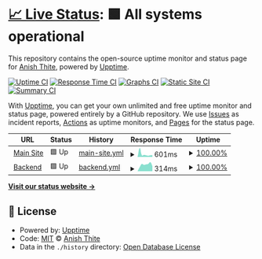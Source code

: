 # [📈 Live Status](https://DivaHQ.github.io/upptime): <!--live status--> **🟩 All systems operational**

This repository contains the open-source uptime monitor and status page for [Anish Thite](DivaHQ.github.io), powered by [Upptime](https://github.com/upptime/upptime).

[![Uptime CI](https://github.com/DivaHQ/upptime/workflows/Uptime%20CI/badge.svg)](https://github.com/DivaHQ/upptime/actions?query=workflow%3A%22Uptime+CI%22)
[![Response Time CI](https://github.com/DivaHQ/upptime/workflows/Response%20Time%20CI/badge.svg)](https://github.com/DivaHQ/upptime/actions?query=workflow%3A%22Response+Time+CI%22)
[![Graphs CI](https://github.com/DivaHQ/upptime/workflows/Graphs%20CI/badge.svg)](https://github.com/DivaHQ/upptime/actions?query=workflow%3A%22Graphs+CI%22)
[![Static Site CI](https://github.com/DivaHQ/upptime/workflows/Static%20Site%20CI/badge.svg)](https://github.com/DivaHQ/upptime/actions?query=workflow%3A%22Static+Site+CI%22)
[![Summary CI](https://github.com/DivaHQ/upptime/workflows/Summary%20CI/badge.svg)](https://github.com/DivaHQ/upptime/actions?query=workflow%3A%22Summary+CI%22)

With [Upptime](https://upptime.js.org), you can get your own unlimited and free uptime monitor and status page, powered entirely by a GitHub repository. We use [Issues](https://github.com/DivaHQ/upptime/issues) as incident reports, [Actions](https://github.com/DivaHQ/upptime/actions) as uptime monitors, and [Pages](https://DivaHQ.github.io/upptime) for the status page.

<!--start: status pages-->
<!-- This summary is generated by Upptime (https://github.com/upptime/upptime) -->
<!-- Do not edit this manually, your changes will be overwritten -->
<!-- prettier-ignore -->
| URL | Status | History | Response Time | Uptime |
| --- | ------ | ------- | ------------- | ------ |
| <img alt="" src="https://favicons.githubusercontent.com/diva.so" height="13"> [Main Site](https://diva.so) | 🟩 Up | [main-site.yml](https://github.com/DivaHQ/upptime/commits/HEAD/history/main-site.yml) | <details><summary><img alt="Response time graph" src="./graphs/main-site/response-time-week.png" height="20"> 601ms</summary><br><a href="https://DivaHQ.github.io/upptime/history/main-site"><img alt="Response time 709" src="https://img.shields.io/endpoint?url=https%3A%2F%2Fraw.githubusercontent.com%2FDivaHQ%2Fupptime%2FHEAD%2Fapi%2Fmain-site%2Fresponse-time.json"></a><br><a href="https://DivaHQ.github.io/upptime/history/main-site"><img alt="24-hour response time 409" src="https://img.shields.io/endpoint?url=https%3A%2F%2Fraw.githubusercontent.com%2FDivaHQ%2Fupptime%2FHEAD%2Fapi%2Fmain-site%2Fresponse-time-day.json"></a><br><a href="https://DivaHQ.github.io/upptime/history/main-site"><img alt="7-day response time 601" src="https://img.shields.io/endpoint?url=https%3A%2F%2Fraw.githubusercontent.com%2FDivaHQ%2Fupptime%2FHEAD%2Fapi%2Fmain-site%2Fresponse-time-week.json"></a><br><a href="https://DivaHQ.github.io/upptime/history/main-site"><img alt="30-day response time 756" src="https://img.shields.io/endpoint?url=https%3A%2F%2Fraw.githubusercontent.com%2FDivaHQ%2Fupptime%2FHEAD%2Fapi%2Fmain-site%2Fresponse-time-month.json"></a><br><a href="https://DivaHQ.github.io/upptime/history/main-site"><img alt="1-year response time 709" src="https://img.shields.io/endpoint?url=https%3A%2F%2Fraw.githubusercontent.com%2FDivaHQ%2Fupptime%2FHEAD%2Fapi%2Fmain-site%2Fresponse-time-year.json"></a></details> | <details><summary><a href="https://DivaHQ.github.io/upptime/history/main-site">100.00%</a></summary><a href="https://DivaHQ.github.io/upptime/history/main-site"><img alt="All-time uptime 100.00%" src="https://img.shields.io/endpoint?url=https%3A%2F%2Fraw.githubusercontent.com%2FDivaHQ%2Fupptime%2FHEAD%2Fapi%2Fmain-site%2Fuptime.json"></a><br><a href="https://DivaHQ.github.io/upptime/history/main-site"><img alt="24-hour uptime 100.00%" src="https://img.shields.io/endpoint?url=https%3A%2F%2Fraw.githubusercontent.com%2FDivaHQ%2Fupptime%2FHEAD%2Fapi%2Fmain-site%2Fuptime-day.json"></a><br><a href="https://DivaHQ.github.io/upptime/history/main-site"><img alt="7-day uptime 100.00%" src="https://img.shields.io/endpoint?url=https%3A%2F%2Fraw.githubusercontent.com%2FDivaHQ%2Fupptime%2FHEAD%2Fapi%2Fmain-site%2Fuptime-week.json"></a><br><a href="https://DivaHQ.github.io/upptime/history/main-site"><img alt="30-day uptime 100.00%" src="https://img.shields.io/endpoint?url=https%3A%2F%2Fraw.githubusercontent.com%2FDivaHQ%2Fupptime%2FHEAD%2Fapi%2Fmain-site%2Fuptime-month.json"></a><br><a href="https://DivaHQ.github.io/upptime/history/main-site"><img alt="1-year uptime 100.00%" src="https://img.shields.io/endpoint?url=https%3A%2F%2Fraw.githubusercontent.com%2FDivaHQ%2Fupptime%2FHEAD%2Fapi%2Fmain-site%2Fuptime-year.json"></a></details>
| <img alt="" src="https://favicons.githubusercontent.com/mk1.diva.so" height="13"> [Backend](https://mk1.diva.so:2053) | 🟩 Up | [backend.yml](https://github.com/DivaHQ/upptime/commits/HEAD/history/backend.yml) | <details><summary><img alt="Response time graph" src="./graphs/backend/response-time-week.png" height="20"> 314ms</summary><br><a href="https://DivaHQ.github.io/upptime/history/backend"><img alt="Response time 353" src="https://img.shields.io/endpoint?url=https%3A%2F%2Fraw.githubusercontent.com%2FDivaHQ%2Fupptime%2FHEAD%2Fapi%2Fbackend%2Fresponse-time.json"></a><br><a href="https://DivaHQ.github.io/upptime/history/backend"><img alt="24-hour response time 318" src="https://img.shields.io/endpoint?url=https%3A%2F%2Fraw.githubusercontent.com%2FDivaHQ%2Fupptime%2FHEAD%2Fapi%2Fbackend%2Fresponse-time-day.json"></a><br><a href="https://DivaHQ.github.io/upptime/history/backend"><img alt="7-day response time 314" src="https://img.shields.io/endpoint?url=https%3A%2F%2Fraw.githubusercontent.com%2FDivaHQ%2Fupptime%2FHEAD%2Fapi%2Fbackend%2Fresponse-time-week.json"></a><br><a href="https://DivaHQ.github.io/upptime/history/backend"><img alt="30-day response time 306" src="https://img.shields.io/endpoint?url=https%3A%2F%2Fraw.githubusercontent.com%2FDivaHQ%2Fupptime%2FHEAD%2Fapi%2Fbackend%2Fresponse-time-month.json"></a><br><a href="https://DivaHQ.github.io/upptime/history/backend"><img alt="1-year response time 353" src="https://img.shields.io/endpoint?url=https%3A%2F%2Fraw.githubusercontent.com%2FDivaHQ%2Fupptime%2FHEAD%2Fapi%2Fbackend%2Fresponse-time-year.json"></a></details> | <details><summary><a href="https://DivaHQ.github.io/upptime/history/backend">100.00%</a></summary><a href="https://DivaHQ.github.io/upptime/history/backend"><img alt="All-time uptime 99.87%" src="https://img.shields.io/endpoint?url=https%3A%2F%2Fraw.githubusercontent.com%2FDivaHQ%2Fupptime%2FHEAD%2Fapi%2Fbackend%2Fuptime.json"></a><br><a href="https://DivaHQ.github.io/upptime/history/backend"><img alt="24-hour uptime 100.00%" src="https://img.shields.io/endpoint?url=https%3A%2F%2Fraw.githubusercontent.com%2FDivaHQ%2Fupptime%2FHEAD%2Fapi%2Fbackend%2Fuptime-day.json"></a><br><a href="https://DivaHQ.github.io/upptime/history/backend"><img alt="7-day uptime 100.00%" src="https://img.shields.io/endpoint?url=https%3A%2F%2Fraw.githubusercontent.com%2FDivaHQ%2Fupptime%2FHEAD%2Fapi%2Fbackend%2Fuptime-week.json"></a><br><a href="https://DivaHQ.github.io/upptime/history/backend"><img alt="30-day uptime 100.00%" src="https://img.shields.io/endpoint?url=https%3A%2F%2Fraw.githubusercontent.com%2FDivaHQ%2Fupptime%2FHEAD%2Fapi%2Fbackend%2Fuptime-month.json"></a><br><a href="https://DivaHQ.github.io/upptime/history/backend"><img alt="1-year uptime 99.87%" src="https://img.shields.io/endpoint?url=https%3A%2F%2Fraw.githubusercontent.com%2FDivaHQ%2Fupptime%2FHEAD%2Fapi%2Fbackend%2Fuptime-year.json"></a></details>

<!--end: status pages-->

[**Visit our status website →**](https://DivaHQ.github.io/upptime)

## 📄 License

- Powered by: [Upptime](https://github.com/upptime/upptime)
- Code: [MIT](./LICENSE) © [Anish Thite](anishthite.github.io)
- Data in the `./history` directory: [Open Database License](https://opendatacommons.org/licenses/odbl/1-0/)
